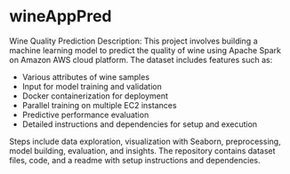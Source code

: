 # wineAppPred
Wine Quality Prediction Description: This project involves building a machine learning model to predict the quality of wine using Apache Spark on Amazon AWS cloud platform. The dataset includes features such as:

- Various attributes of wine samples
- Input for model training and validation
- Docker containerization for deployment
- Parallel training on multiple EC2 instances
- Predictive performance evaluation
- Detailed instructions and dependencies for setup and execution

Steps include data exploration, visualization with Seaborn, preprocessing, model building, evaluation, and insights. The repository contains dataset files, code, and a readme with setup instructions and dependencies.

